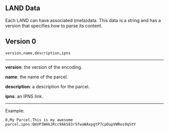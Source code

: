 ## LAND Data

Each LAND can have associated (meta)data. This data is a string and has a version that specifies how to parse its content.

## Version 0 

```
version,name,description,ipns
```

---

**version**: the version of the encoding.

**name**: the name of the parcel.

**description**: a description for the parcel.

**ipns**: an IPNS link.

---

Example:

```
0,My Parcel,This is my awesome parcel,ipns:QmVP3WAkJRcc9AkS83r5fwaWAxpgtP7cpDupVWRos9qStY
```
